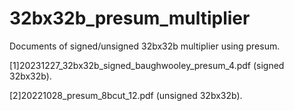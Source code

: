 # 32bx32b_presum_multiplier
Documents of signed/unsigned 32bx32b multiplier using presum.


[1]20231227_32bx32b_signed_baughwooley_presum_4.pdf (signed 32bx32b).

[2]20221028_presum_8bcut_12.pdf (unsigned 32bx32b).
